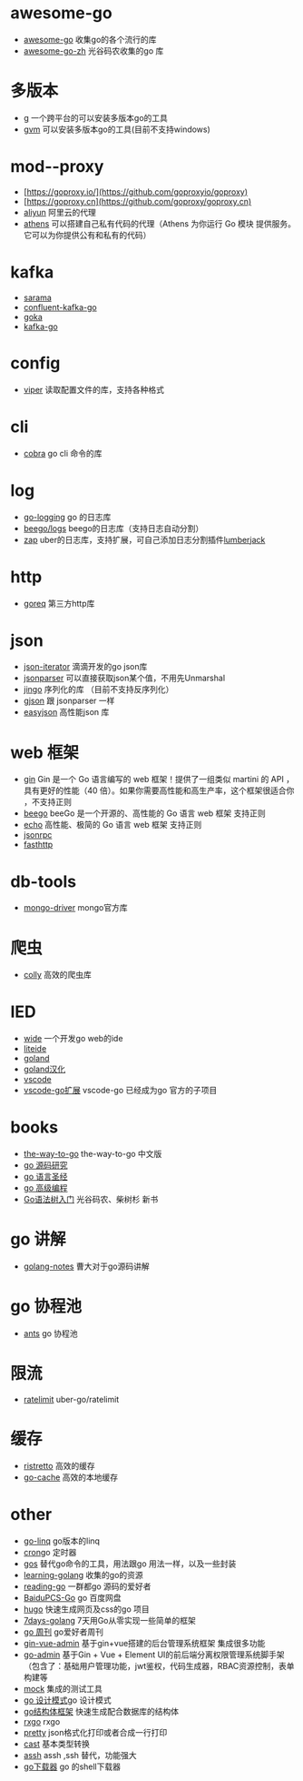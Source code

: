 
# awesome-go
 +  [awesome-go](https://github.com/avelino/awesome-go)  收集go的各个流行的库
 +  [awesome-go-zh](https://github.com/chai2010/awesome-go-zh)  光谷码农收集的go 库

# 多版本
 + [g](https://github.com/voidint/g) 一个跨平台的可以安装多版本go的工具
 + [gvm](https://github.com/moovweb/gvm) 可以安装多版本go的工具(目前不支持windows)

# mod--proxy
  + [https://goproxy.io/](https://github.com/goproxyio/goproxy) 
  + [https://goproxy.cn](https://github.com/goproxy/goproxy.cn)
  + [aliyun](https://mirrors.aliyun.com/goproxy/) 阿里云的代理
  + [athens](https://github.com/gomods/athens) 可以搭建自己私有代码的代理（Athens 为你运行 Go 模块 提供服务。它可以为你提供公有和私有的代码）

# kafka
  + [sarama](https://github.com/Shopify/sarama)
  + [confluent-kafka-go](https://github.com/confluentinc/confluent-kafka-go)
  + [goka](https://github.com/lovoo/goka)
  + [kafka-go](https://github.com/segmentio/kafka-go)


# config
  + [viper](https://github.com/spf13/viper) 读取配置文件的库，支持各种格式

# cli
 + [cobra](https://github.com/spf13/cobra) go cli 命令的库
 
# log
 + [go-logging](https://github.com/op/go-logging) go 的日志库
 + [beego/logs](https://github.com/astaxie/beego/tree/master/logs) beego的日志库（支持日志自动分割）
 + [zap](https://github.com/uber-go/zap) uber的日志库，支持扩展，可自己添加日志分割插件[lumberjack](https://github.com/natefinch/lumberjack)


# http
+ [goreq](https://github.com/franela/goreq) 第三方http库

# json 
  + [json-iterator](https://github.com/json-iterator/go) 滴滴开发的go json库
  + [jsonparser](https://github.com/buger/jsonparser) 可以直接获取json某个值，不用先Unmarshal
  + [jingo](https://github.com/bet365/jingo) 序列化的库 （目前不支持反序列化）
  + [gjson](https://github.com/tidwall/gjson) 跟 jsonparser 一样
  + [easyjson](https://github.com/mailru/easyjson) 高性能json 库

# web 框架
 + [gin](https://github.com/gin-gonic/gin) Gin 是一个 Go 语言编写的 web 框架！提供了一组类似 martini 的 API ，具有更好的性能（40 倍）。如果你需要高性能和高生产率，这个框架很适合你 ，不支持正则
 + [beego](https://github.com/astaxie/beego) beeGo 是一个开源的、高性能的 Go 语言 web 框架 支持正则
 + [echo](https://github.com/labstack/echo) 高性能、极简的 Go 语言 web 框架 支持正则
 + [jsonrpc](github.com/ybbus/jsonrpc)
 + [fasthttp](https://github.com/valyala/fasthttp)

# db-tools
  + [mongo-driver](https://github.com/mongodb/mongo-go-driver) mongo官方库

# 爬虫
 + [colly](https://github.com/gocolly/colly) 高效的爬虫库

# IED
 + [wide](https://github.com/b3log/wide) 一个开发go web的ide
 + [liteide](https://github.com/visualfc/liteide) 
 + [goland](https://www.jetbrains.com/go/)
 + [goland汉化](https://github.com/pingfangx/TranslatorX)
 + [vscode](https://code.visualstudio.com/)
 + [vscode-go扩展](https://github.com/golang/vscode-go) vscode-go 已经成为go 官方的子项目

# books
  + [the-way-to-go](https://github.com/fastcity/the-way-to-go_ZH_CN) the-way-to-go 中文版
  + [go 源码研究](https://github.com/changkun/go-under-the-hood)
  + [go 语言圣经](https://github.com/golang-china/gopl-zh)
  + [go 高级编程](https://github.com/chai2010/advanced-go-programming-book)
  + [Go语法树入门](https://github.com/chai2010/go-ast-book?utm_source=gold_browser_extension) 光谷码农、柴树杉 新书

 # go 讲解
 + [golang-notes](https://github.com/cch123/golang-notes) 曹大对于go源码讲解

 # go 协程池
 + [ants](https://github.com/panjf2000/ants) go 协程池

 # 限流
 + [ratelimit](https://github.com/uber-go/ratelimit) uber-go/ratelimit
  
 # 缓存
 + [ristretto](https://github.com/dgraph-io/ristretto) 高效的缓存
 + [go-cache](https://github.com/patrickmn/go-cache) 高效的本地缓存

# other 
 + [go-linq](https://github.com/ahmetb/go-linq) go版本的linq
 + [cron](https://github.com/robfig/cron)go 定时器
 + [gos](https://github.com/storyicon/gos) 替代go命令的工具，用法跟go 用法一样，以及一些封装
 + [learning-golang](https://github.com/yangwenmai/learning-golang) 收集的go的资源
 + [reading-go](https://github.com/developer-learning/reading-go) 一群都go 源码的爱好者
 + [BaiduPCS-Go](https://github.com/fastcity/BaiduPCS-Go) go 百度网盘
 + [hugo](https://github.com/gohugoio/hugo) 快速生成网页及css的go 项目
 + [7days-golang](https://github.com/geektutu/7days-golang) 7天用Go从零实现一些简单的框架
 + [go 周刊](https://github.com/polaris1119/golangweekly) go爱好者周刊
 + [gin-vue-admin](https://github.com/flipped-aurora/gin-vue-admin) 基于gin+vue搭建的后台管理系统框架 集成很多功能
 + [go-admin](https://github.com/wenjianzhang/go-admin) 基于Gin + Vue + Element UI的前后端分离权限管理系统脚手架（包含了：基础用户管理功能，jwt鉴权，代码生成器，RBAC资源控制，表单构建等
 + [mock](https://github.com/golang/mock) 集成的测试工具
 + [go 设计模式](https://github.com/senghoo/golang-design-pattern)go 设计模式
 + [go结构体框架](https://github.com/ent/ent?utm_source=gold_browser_extension) 快速生成配合数据库的结构体
 + [rxgo](https://github.com/ReactiveX/RxGo) rxgo
 + [pretty](https://github.com/tidwall/pretty) json格式化打印或者合成一行打印
 + [cast](github.com/spf13/cast) 基本类型转换
 + [assh](https://github.com/moul/assh) assh ,ssh 替代，功能强大
 + [go下载器](https://github.com/monkeyWie/gopeed-core) go 的shell下载器
